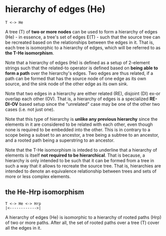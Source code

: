 
# hierarchy of edges (He)

```
T <-> He
```

A tree (T) of **two or more nodes** can be used to form a hierarchy of edges
(He) - in essence, a tree's set of edges E(T) - such that the source tree
can be recreated based on the relationships between the edges in it. That is,
each tree is isomorphic to a hierarchy of edges, which will be referred to
as **the T-He isomorphism**.

Note that a hierarchy of edges (He) is defined as a setup of 2-element strings
such that the related-to operator is defined based on **being able to form a path**
over the hierarchy's edges. Two edges are thus related, if a path can be formed
that has the source node of one edge as its own source, and the sink node of
the other edge as its own sink.

Note that two edges in a hierarchy are either related (RE), disjoint (DI)
ex-or overlap each other (OV). That is, a hierarchy of edges is a specialized
**RE-DI-OV** based setup since the "unrelated" case may be one of the other
two cases (i.e. not just one).

Note that this type of hierarchy is **unlike any previous hierarchy** since
the elements in it are considered to be related with each other, even though
none is required to be embedded into the other. This is in contrary to a scope
being a subset to an ancestor, a tree being a subtree to an ancestor, and a
rooted path being a superstring to an ancestor.

Note that the T-He isomorphism is inteded to underline that a hierarchy of
elements is itself **not required to be hierarchical**. That is because, a
hierarchy is only intended to be such that it can be formed from a tree in
such a way that it allows to recreate the source tree. That is, hierarchies
are intended to denote an equivalence relationship between trees and sets
of more or less complex elements.

## the He-Hrp isomorphism

```
T <-> He <-> Hrp
|<------------>|
```

A hierarchy of edges (He) is isomorphic to a hierarchy of rooted paths (Hrp)
of two or more paths. After all, the set of rooted paths over a tree (T) cover
all the edges in it.
